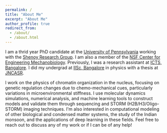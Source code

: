 ```yaml
---
permalink: /
title: "About Me" 
excerpt: "About Me"
author_profile: true
redirect_from: 
  - /about/
  - /about.html
---
```


I am a thrid year PhD candidate at the [University of Pennsylvania](https://www.upenn.edu) working with the [Shenoy Research Group](https://shenoy.seas.upenn.edu). I am also a member of the [NSF Center for Engineering Mechanobiology](https://cemb.upenn.edu). Previously, I was a research assistant at [ICTS, Bangalore](https://www.icts.res.in). I did my undergrad at [IISc, Bangalore](https://iisc.ac.in) in physics with a thesis at [JNCASR](https://www.jncasr.ac.in/home). 

I work on the physics of chromatin organization in the nucleus, focusing on genetic regulation changes due to chemo-mechanical cues, particularly variations in microenvironmental stiffness. I use molecular dynamics simulations, numerical analysis, and machine learning tools to construct models and validate them through sequencing and STORM (H2B/H3/Oligo-STORM) imaging techniques. I'm also interested in computational modeling of other biological and condensed matter systems, the study of the Indian monsoon, and the applications of deep learning in these fields. Feel free to reach out to discuss any of my work or if I can be of any help!
